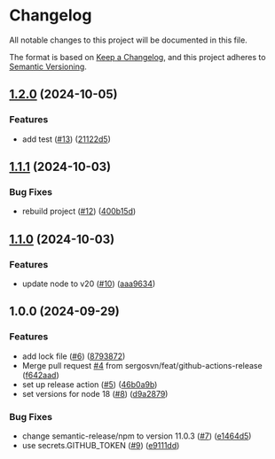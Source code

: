 <!-- markdownlint-configure-file {"MD024": { "siblings_only": true }, "MD012": false } -->
  # Changelog

  All notable changes to this project will be documented in this file.

  The format is based on [Keep a Changelog](https://keepachangelog.com/en/1.0.0/), and this project adheres to [Semantic Versioning](https://semver.org/spec/v2.0.0.html).

## [1.2.0](https://github.com/sergosvn/test-coverage-report/compare/1.1.1...1.2.0) (2024-10-05)


### Features

* add test ([#13](https://github.com/sergosvn/test-coverage-report/issues/13)) ([21122d5](https://github.com/sergosvn/test-coverage-report/commit/21122d5f75ee1dcabf8271023171ea561b3403bc))

## [1.1.1](https://github.com/sergosvn/test-coverage-report/compare/1.1.0...1.1.1) (2024-10-03)


### Bug Fixes

* rebuild project ([#12](https://github.com/sergosvn/test-coverage-report/issues/12)) ([400b15d](https://github.com/sergosvn/test-coverage-report/commit/400b15d6af87683e6e02d87aea419741115b2ea1))

## [1.1.0](https://github.com/sergosvn/test-coverage-report/compare/1.0.0...1.1.0) (2024-10-03)


### Features

* update node to v20 ([#10](https://github.com/sergosvn/test-coverage-report/issues/10)) ([aaa9634](https://github.com/sergosvn/test-coverage-report/commit/aaa9634e8e46bb05dd2e4b2235ef60bb1b0be34e))

## 1.0.0 (2024-09-29)


### Features

* add lock file ([#6](https://github.com/sergosvn/test-coverage-report/issues/6)) ([8793872](https://github.com/sergosvn/test-coverage-report/commit/8793872f5d75d1c0bafca18992debdda1376fd20))
* Merge pull request [#4](https://github.com/sergosvn/test-coverage-report/issues/4) from sergosvn/feat/github-actions-release ([f642aad](https://github.com/sergosvn/test-coverage-report/commit/f642aad0549c4fac9d8aa199e24bfe2065d2a1d8))
* set up release action ([#5](https://github.com/sergosvn/test-coverage-report/issues/5)) ([46b0a9b](https://github.com/sergosvn/test-coverage-report/commit/46b0a9b6ba71e5867e9c175381dc6dcdcb28b21c))
* set versions for node 18 ([#8](https://github.com/sergosvn/test-coverage-report/issues/8)) ([d9a2879](https://github.com/sergosvn/test-coverage-report/commit/d9a287914c48089e1eb03be65e2c244f27c21d2a))


### Bug Fixes

* change semantic-release/npm to version 11.0.3 ([#7](https://github.com/sergosvn/test-coverage-report/issues/7)) ([e1464d5](https://github.com/sergosvn/test-coverage-report/commit/e1464d5c169205407aa1c0fa8f07d4399adcd6eb))
* use secrets.GITHUB_TOKEN ([#9](https://github.com/sergosvn/test-coverage-report/issues/9)) ([e9111dd](https://github.com/sergosvn/test-coverage-report/commit/e9111ddad453637845454c40b449a861fd96763f))
